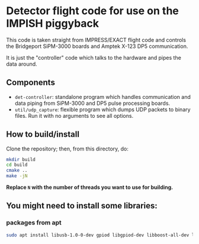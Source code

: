 # Detector flight code for use on the IMPISH piggyback

This code is taken straight from IMPRESS/EXACT flight code and
controls the Bridgeport SiPM-3000 boards and Amptek X-123 DP5 communication.

It is just the "controller" code which talks to the hardware and pipes the data around.

## Components
- `det-controller`: standalone program which handles communication and data piping from SiPM-3000 and DP5 pulse processing boards.
- `util/udp_capture`: flexible program which dumps UDP packets to binary files. Run it with no arguments to see all options.

## How to build/install

Clone the repository;
    then, from this directory, do:
```bash
mkdir build
cd build
cmake ..
make -jN
```
**Replace `N` with the number of threads you want to use for building.**

## You might need to install some libraries:
### packages from apt
```sh
sudo apt install libusb-1.0-0-dev gpiod libgpiod-dev libboost-all-dev libgtest-dev libsystemd-dev
```
